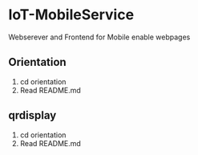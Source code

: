 # IoT-MobileService
Webserever and Frontend for Mobile enable webpages

## Orientation

1. cd orientation
2. Read README.md

## qrdisplay

1. cd orientation
2. Read README.md
